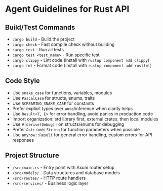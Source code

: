 # Agent Guidelines for Rust API

## Build/Test Commands
- `cargo build` - Build the project
- `cargo check` - Fast compile check without building
- `cargo test` - Run all tests
- `cargo test <test_name>` - Run specific test
- `cargo clippy` - Lint code (install with `rustup component add clippy`)
- `cargo fmt` - Format code (install with `rustup component add rustfmt`)

## Code Style
- Use `snake_case` for functions, variables, modules
- Use `PascalCase` for structs, enums, traits
- Use `SCREAMING_SNAKE_CASE` for constants
- Prefer explicit types over `auto`/inference when clarity helps
- Use `Result<T, E>` for error handling, avoid panics in production code
- Import organization: std library first, external crates, then local modules
- Use `#[derive(Debug)]` on structs/enums for debugging
- Prefer `&str` over `String` for function parameters when possible
- Use `anyhow::Result` for general error handling, custom errors for API responses

## Project Structure
- `/src/main.rs` - Entry point with Axum router setup
- `/src/models/` - Data structures and database models
- `/src/routes/` - HTTP route handlers
- `/src/services/` - Business logic layer